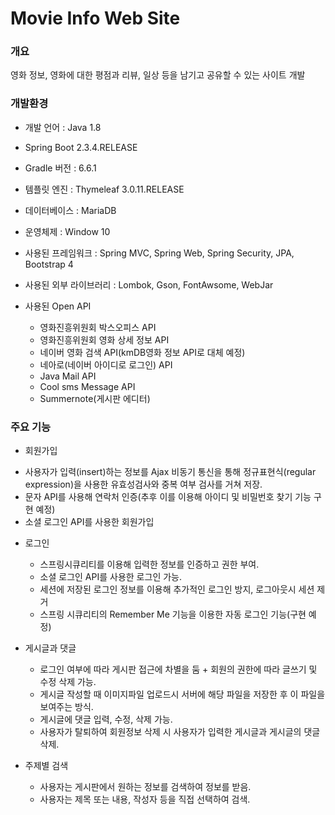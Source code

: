 # Movie Info Web Site


### 개요
영화 정보, 영화에 대한 평점과 리뷰, 일상 등을 남기고 공유할 수 있는 사이트 개발

### 개발환경
* 개발 언어 : Java 1.8
* Spring Boot 2.3.4.RELEASE
* Gradle 버전 : 6.6.1
* 템플릿 엔진 : Thymeleaf 3.0.11.RELEASE
* 데이터베이스 : MariaDB
* 운영체제 : Window 10

* 사용된 프레임워크 : Spring MVC, Spring Web, Spring Security, JPA, Bootstrap 4
* 사용된 외부 라이브러리 : Lombok, Gson, FontAwsome, WebJar 
* 사용된 Open API
   - 영화진흥위원회 박스오피스 API
   - 영화진흥위원회 영화 상세 정보 API
   - 네이버 영화 검색 API(kmDB영화 정보 API로 대체 예정)
   - 네아로(네이버 아이디로 로그인) API
   - Java Mail API
   - Cool sms Message API
   - Summernote(게시판 에디터)


### 주요 기능
  + 회원가입
   - 사용자가 입력(insert)하는 정보를 Ajax 비동기 통신을 통해 정규표현식(regular expression)을 사용한 유효성검사와 중복 여부 검사를 거쳐 저장.
   - 문자 API를 사용해 연락처 인증(추후 이를 이용해 아이디 및 비밀번호 찾기 기능 구현 예정)
   - 소셜 로그인 API를 사용한 회원가입
   
 + 로그인
   - 스프링시큐리티를 이용해 입력한 정보를 인증하고 권한 부여.
   - 소셜 로그인 API를 사용한 로그인 가능.
   - 세션에 저장된 로그인 정보를 이용해 추가적인 로그인 방지, 로그아웃시 세션 제거
   - 스프링 시큐리티의 Remember Me 기능을 이용한 자동 로그인 기능(구현 예정)

 + 게시글과 댓글
   - 로그인 여부에 따라 게시판 접근에 차별을 둠 + 회원의 권한에 따라 글쓰기 및 수정 삭제 가능.
   - 게시글 작성할 때 이미지파일 업로드시 서버에 해당 파일을 저장한 후 이 파일을 보여주는 방식.
   - 게시글에 댓글 입력, 수정, 삭제 가능.
   - 사용자가 탈퇴하여 회원정보 삭제 시 사용자가 입력한 게시글과 게시글의 댓글 삭제.

 + 주제별 검색
   - 사용자는 게시판에서 원하는 정보를 검색하여 정보를 받음.
   - 사용자는 제목 또는 내용, 작성자 등을 직접 선택하여 검색.



